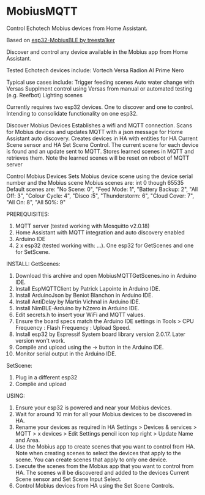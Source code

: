 # MobiusMQTT
Control Echotech Mobius devices from Home Assistant.

Based on [esp32-MobiusBLE by treesta1ker <link>](https://github.com/treesta1ker/esp32-MobiusBLE)

Discover and control any device available in the Mobius app from Home Assistant.

Tested Echotech devices include:
  Vortech
  Versa
  Radion
  AI Prime
  Nero

Typical use cases include:
  Trigger feeding scenes
  Auto water change with Versas
  Supplment control using Versas from manual or automated testing (e.g. Reefbot)
  Lighting scenes

Currently requires two esp32 devices. One to discover and one to control. Intending to consolidate functionality on one esp32.

Discover Mobius Devices
  Establishes a wifi and MQTT connection. 
  Scans for Mobius devices and updates MQTT with a json message for Home Assistant auto discovery.
  Creates devices in HA with entities for HA Current Scene sensor and HA Set Scene Control.
  The current scene for each device is found and an update sent to MQTT. 
  Stores learned scenes in MQTT and retrieves them. Note the learned scenes will be reset on reboot of MQTT server

Control Mobius Devices
  Sets Mobius device scene using the device serial number and the Mobius scene
  Mobius scenes are: int 0 though 65535
  Default scenes are: "No Scene: 0", "Feed Mode: 1", "Battery Backup: 2", "All Off: 3", "Colour Cycle: 4", "Disco :5", "Thunderstorm: 6", "Cloud Cover: 7", "All On: 8", "All 50%: 9"

PREREQUISITES:
  1. MQTT server (tested working with Mosquitto v2.0.18)
  2. Home Assistant with MQTT integration and auto discovery enabled
  3. Arduino IDE
  4. 2 x esp32 (tested working with: ...). One esp32 for GetScenes and one for SetScene.
  
INSTALL:
  GetScenes:
  1. Download this archive and open MobiusMQTTGetScenes.ino in Arduino IDE.
  2. Install EspMQTTClient by Patrick Lapointe in Arduino IDE.
  3. Install ArduinoJson by Beniot Blanchon in Arduino IDE.
  4. Install AntiDelay by Martin Vichnal in Arduino IDE.
  5. Install NimBLE-Arduino by h2zero in Arduino IDE.
  6. Edit secrets.h to insert your WiFi and MQTT values.
  7. Ensure the board specs match the Arduino IDE settings in Tools > CPU Frequency : Flash Frequency : Upload Speed.
  8. Install esp32 by Espressif System board library version 2.0.17. Later version won't work.
  9. Compile and upload using the -> button in the Arduino IDE.
  10. Monitor serial output in the Arduino IDE.

  SetScene:
  1. Plug in a different esp32
  2. Complie and upload
     
USING:
  1. Ensure your esp32 is powered and near your Mobius devices.
  2. Wait for around 10 min for all your Mobius devices to be discovered in HA.
  3. Rename your devices as required in HA Settings > Devices & services > MQTT > x devices > Edit Settings pencil icon top right > Update Name and Area.
  4. Use the Mobius app to create scenes that you want to control from HA. Note when creating scenes to select the devices that apply to the scene. You can create scenes that apply to only one device.
  5. Execute the scenes from the Mobius app that you want to control from HA. The scenes will be discovered and added to the devices Current Scene sensor and Set Scene Input Select.
  6. Control Mobius devices from HA using the Set Scene Controls.
